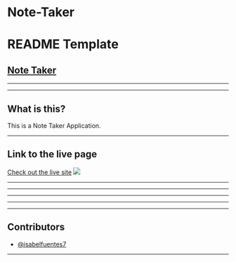# Note-Taker
# README Template
## [Note Taker](https://github.com/isabelfuentes7/Note-Taker) 

---- 

----

## What is this?

This is a Note Taker Application. 


----

## Link to the live page
[Check out the live site](http://localhost:3000/notes)
![](example-gif.gif)

----


----


----

----

----

## Contributors

* [@isabelfuentes7](https://github.com/isabelfuentes7)


----